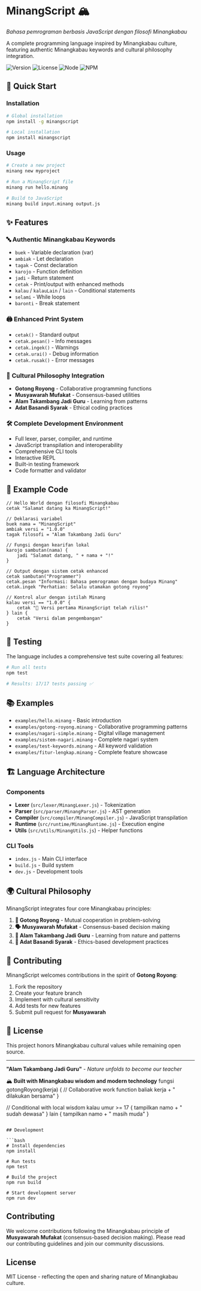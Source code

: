 # MinangScript 🏔️

*Bahasa pemrograman berbasis JavaScript dengan filosofi Minangkabau*

A complete programming language inspired by Minangkabau culture, featuring authentic Minangkabau keywords and cultural philosophy integration.

![Version](https://img.shields.io/badge/version-1.0.1-blue)
![License](https://img.shields.io/badge/license-MIT-green)
![Node](https://img.shields.io/badge/node-%3E%3D14.0.0-brightgreen)
![NPM](https://img.shields.io/npm/v/minangscript?color=red)

## 🚀 Quick Start

### Installation

```bash
# Global installation
npm install -g minangscript

# Local installation
npm install minangscript
```

### Usage

```bash
# Create a new project
minang new myproject

# Run a MinangScript file
minang run hello.minang

# Build to JavaScript
minang build input.minang output.js
```

## ✨ Features

### 🔤 **Authentic Minangkabau Keywords**
- `buek` - Variable declaration (var)
- `ambiak` - Let declaration  
- `tagak` - Const declaration
- `karojo` - Function definition
- `jadi` - Return statement
- `cetak` - Print/output with enhanced methods
- `kalau` / `kalauLain` / `lain` - Conditional statements
- `selami` - While loops
- `baronti` - Break statement

### 🖨️ **Enhanced Print System**
- `cetak()` - Standard output
- `cetak.pesan()` - Info messages  
- `cetak.ingek()` - Warnings
- `cetak.urai()` - Debug information
- `cetak.rusak()` - Error messages

### 🌟 **Cultural Philosophy Integration**
- **Gotong Royong** - Collaborative programming functions
- **Musyawarah Mufakat** - Consensus-based utilities
- **Alam Takambang Jadi Guru** - Learning from patterns
- **Adat Basandi Syarak** - Ethical coding practices

### 🛠️ **Complete Development Environment**
- Full lexer, parser, compiler, and runtime
- JavaScript transpilation and interoperability  
- Comprehensive CLI tools
- Interactive REPL
- Built-in testing framework
- Code formatter and validator

## 📝 Example Code

```minang
// Hello World dengan filosofi Minangkabau
cetak "Salamat datang ka MinangScript!"

// Deklarasi variabel
buek nama = "MinangScript"
ambiak versi = "1.0.0"  
tagak filosofi = "Alam Takambang Jadi Guru"

// Fungsi dengan kearifan lokal
karojo sambutan(nama) {
    jadi "Salamat datang, " + nama + "!"
}

// Output dengan sistem cetak enhanced
cetak sambutan("Programmer")
cetak.pesan "Informasi: Bahasa pemrograman dengan budaya Minang"
cetak.ingek "Perhatian: Selalu utamakan gotong royong"

// Kontrol alur dengan istilah Minang
kalau versi == "1.0.0" {
    cetak "🎉 Versi pertama MinangScript telah rilis!"
} lain {
    cetak "Versi dalam pengembangan"
}
```

## 🧪 Testing

The language includes a comprehensive test suite covering all features:

```bash
# Run all tests
npm test

# Results: 17/17 tests passing ✅
```

## 📚 Examples

- `examples/hello.minang` - Basic introduction
- `examples/gotong-royong.minang` - Collaborative programming patterns
- `examples/nagari-simple.minang` - Digital village management
- `examples/sistem-nagari.minang` - Complete nagari system
- `examples/test-keywords.minang` - All keyword validation
- `examples/fitur-lengkap.minang` - Complete feature showcase

## 🏗️ Language Architecture

### Components
- **Lexer** (`src/lexer/MinangLexer.js`) - Tokenization
- **Parser** (`src/parser/MinangParser.js`) - AST generation  
- **Compiler** (`src/compiler/MinangCompiler.js`) - JavaScript transpilation
- **Runtime** (`src/runtime/MinangRuntime.js`) - Execution engine
- **Utils** (`src/utils/MinangUtils.js`) - Helper functions

### CLI Tools
- `index.js` - Main CLI interface
- `build.js` - Build system
- `dev.js` - Development tools

## 🌍 Cultural Philosophy

MinangScript integrates four core Minangkabau principles:

1. **🤝 Gotong Royong** - Mutual cooperation in problem-solving
2. **🗣️ Musyawarah Mufakat** - Consensus-based decision making  
3. **🌿 Alam Takambang Jadi Guru** - Learning from nature and patterns
4. **📜 Adat Basandi Syarak** - Ethics-based development practices

## 🤝 Contributing

MinangScript welcomes contributions in the spirit of **Gotong Royong**:

1. Fork the repository
2. Create your feature branch
3. Implement with cultural sensitivity
4. Add tests for new features
5. Submit pull request for **Musyawarah**

## 📜 License

This project honors Minangkabau cultural values while remaining open source.

---

**"Alam Takambang Jadi Guru"** - *Nature unfolds to become our teacher*

🏔️ **Built with Minangkabau wisdom and modern technology**
fungsi gotongRoyong(kerja) {
    // Collaborative work function
    baliak kerja + " dilakukan bersama"
}

// Conditional with local wisdom
kalau umur >= 17 {
    tampilkan namo + " sudah dewasa"
} lain {
    tampilkan namo + " masih muda"
}
```

## Development

```bash
# Install dependencies
npm install

# Run tests
npm test

# Build the project
npm run build

# Start development server
npm run dev
```

## Contributing

We welcome contributions following the Minangkabau principle of **Musyawarah Mufakat** (consensus-based decision making). Please read our contributing guidelines and join our community discussions.

## License

MIT License - reflecting the open and sharing nature of Minangkabau culture.
